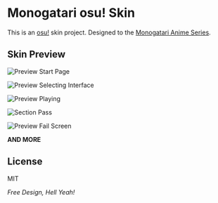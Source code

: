 Monogatari osu! Skin
====================

This is an [osu!] skin project. Designed to the [Monogatari Anime Series].

Skin Preview
-----

![Preview Start Page]

![Preview Selecting Interface]

![Preview Playing]

![Section Pass]

![Preview Fail Screen]

__AND MORE__

License
----

MIT

*Free Design, Hell Yeah!*
  
  [Monogatari Anime Series]: http://en.wikipedia.org/wiki/Monogatari_(series)
  [osu!]: http://osu.ppy.sh
  [Preview Start Page]: http://puu.sh/4ES0S.jpg "Start Page"
  [Preview Selecting Interface]: http://puu.sh/4ESbn.jpg "Selecting Interface"
  [Preview Playing]: http://puu.sh/4ESfo.jpg "Playing"
  [Section Pass]: http://puu.sh/4ESiU.jpg "Section Pass"
  [Preview Fail Screen]: http://puu.sh/4EScQ.jpg "Fail Screen"
